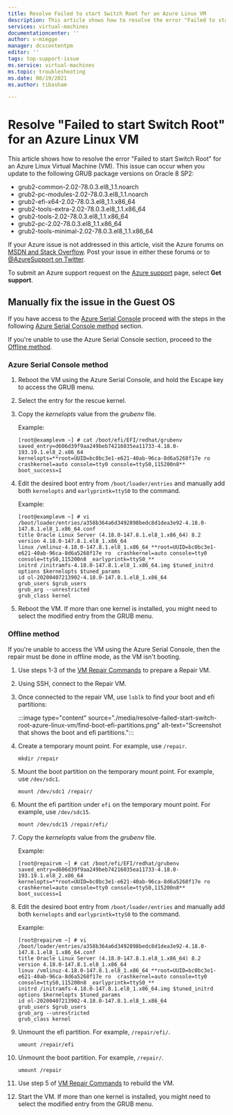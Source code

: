 ```yaml
---
title: Resolve Failed to start Switch Root for an Azure Linux VM
description: This article shows how to resolve the error "Failed to start Switch Root" for an Azure Linux Virtual Machine (VM).
services: virtual-machines
documentationcenter: ''
author: v-miegge
manager: dcscontentpm
editor: ''
tags: top-support-issue
ms.service: virtual-machines
ms.topic: troubleshooting
ms.date: 08/19/2021
ms.author: tibasham

---
```

# Resolve "Failed to start Switch Root" for an Azure Linux VM

This article shows how to resolve the error "Failed to start Switch Root" for an Azure Linux Virtual Machine (VM). This issue can occur when you update to the following GRUB package versions on Oracle 8 SP2:

- grub2-common-2.02-78.0.3.el8_1.1.noarch
- grub2-pc-modules-2.02-78.0.3.el8_1.1.noarch
- grub2-efi-x64-2.02-78.0.3.el8_1.1.x86_64
- grub2-tools-extra-2.02-78.0.3.el8_1.1.x86_64
- grub2-tools-2.02-78.0.3.el8_1.1.x86_64
- grub2-pc-2.02-78.0.3.el8_1.1.x86_64
- grub2-tools-minimal-2.02-78.0.3.el8_1.1.x86_64

If your Azure issue is not addressed in this article, visit the Azure forums on [MSDN and Stack Overflow](https://azure.microsoft.com/support/forums/). Post your issue in either these forums or to [@AzureSupport on Twitter](https://twitter.com/AzureSupport).

To submit an Azure support request on the [Azure support](https://azure.microsoft.com/support/options/) page, select **Get support**.

## Manually fix the issue in the Guest OS

If you have access to the [Azure Serial Console](serial-console-linux.md) proceed with the steps in the following [Azure Serial Console method](#azureconsole) section.

If you're unable to use the Azure Serial Console section, proceed to the [Offline method](#offlinemethod).

### <a name="azureconsole"></a>Azure Serial Console method

1. Reboot the VM using the Azure Serial Console, and hold the Escape key to access the GRUB menu.

2. Select the entry for the rescue kernel.

3. Copy the *kernelopts* value from the *grubenv* file.

   Example:

   ```console
   [root@examplevm ~] # cat /boot/efi/EFI/redhat/grubenv
   saved_entry=d606d39f9aa249beb74216035ea11733-4.18.0-193.19.1.el8_2.x86_64  
   kernelopts=**root=UUID=bc0bc3e1-e621-40ab-96ca-8d6a5268f17e ro  crashkernel=auto console=tty0 console=ttyS0,115200n8**  
   boot_success=1 
   ```

4. Edit the desired boot entry from `/boot/loader/entries` and manually add both `kernelopts` and `earlyprintk=ttyS0` to the command.

   Example:

   ```console
   [root@examplevm ~] # vi /boot/loader/entries/a358b364a6d3492898bedc8d1dea3e92-4.18.0-147.8.1.el8_1.x86_64.conf
   title Oracle Linux Server (4.18.0-147.8.1.el8_1.x86_64) 8.2  
   version 4.18.0-147.8.1.el8_1.x86_64  
   linux /vmlinuz-4.18.0-147.8.1.el8_1.x86_64 **root=UUID=bc0bc3e1-e621-40ab-96ca-8d6a5268f17e ro  crashkernel=auto console=tty0 console=ttyS0,115200n8 _earlyprintk=ttyS0_**  
   initrd /initramfs-4.18.0-147.8.1.el8_1.x86_64.img $tuned_initrd  
   options $kernelopts $tuned_params  
   id ol-20200407213902-4.18.0-147.8.1.el8_1.x86_64  
   grub_users $grub_users  
   grub_arg --unrestricted  
   grub_class kernel  
   ```

5. Reboot the VM. If more than one kernel is installed, you might need to select the modified entry from the GRUB menu.

### <a name="offlinemethod"></a>Offline method

If you're unable to access the VM using the Azure Serial Console, then the repair must be done in offline mode, as the VM isn't booting.

1. Use steps 1-3 of the [VM Repair Commands](repair-linux-vm-using-azure-virtual-machine-repair-commands.md) to prepare a Repair VM.

2. Using SSH, connect to the Repair VM.

3. Once connected to the repair VM, use `lsblk` to find your boot and efi partitions:

   :::image type="content" source="./media/resolve-failed-start-switch-root-azure-linux-vm/find-boot-efi-partitions.png" alt-text="Screenshot that shows the boot and efi partitions.":::

4. Create a temporary mount point. For example, use `/repair`.

   `mkdir /repair`

5. Mount the boot partition on the temporary mount point. For example, use `/dev/sdc1`.

   `mount /dev/sdc1 /repair/`

6. Mount the efi partition under `efi` on the temporary mount point. For example, use `/dev/sdc15`.

   `mount /dev/sdc15 /repair/efi/`

7. Copy the *kernelopts* value from the *grubenv* file.

   Example:

   ```console
   [root@repairvm ~] # cat /boot/efi/EFI/redhat/grubenv
   saved_entry=d606d39f9aa249beb74216035ea11733-4.18.0-193.19.1.el8_2.x86_64  
   kernelopts=**root=UUID=bc0bc3e1-e621-40ab-96ca-8d6a5268f17e ro  crashkernel=auto console=tty0 console=ttyS0,115200n8**  
   boot_success=1 
   ```

8. Edit the desired boot entry from `/boot/loader/entries` and manually add both `kernelopts` and `earlyprintk=ttyS0` to the command.

   Example:

   ```console
   [root@repairvm ~] # vi /boot/loader/entries/a358b364a6d3492898bedc8d1dea3e92-4.18.0-147.8.1.el8_1.x86_64.conf
   title Oracle Linux Server (4.18.0-147.8.1.el8_1.x86_64) 8.2  
   version 4.18.0-147.8.1.el8_1.x86_64  
   linux /vmlinuz-4.18.0-147.8.1.el8_1.x86_64 **root=UUID=bc0bc3e1-e621-40ab-96ca-8d6a5268f17e ro  crashkernel=auto console=tty0 console=ttyS0,115200n8 _earlyprintk=ttyS0_**  
   initrd /initramfs-4.18.0-147.8.1.el8_1.x86_64.img $tuned_initrd  
   options $kernelopts $tuned_params  
   id ol-20200407213902-4.18.0-147.8.1.el8_1.x86_64  
   grub_users $grub_users  
   grub_arg --unrestricted  
   grub_class kernel  
   ```

9. Unmount the efi partition. For example,   `/repair/efi/`.

   `umount /repair/efi`

10. Unmount the boot partition. For example,  `/repair/`.

    `umount /repair`

11. Use step 5 of [VM Repair Commands](repair-linux-vm-using-azure-virtual-machine-repair-commands.md) to rebuild the VM.

12. Start the VM. If more than one kernel is installed, you might need to select the modified entry from the GRUB menu.
